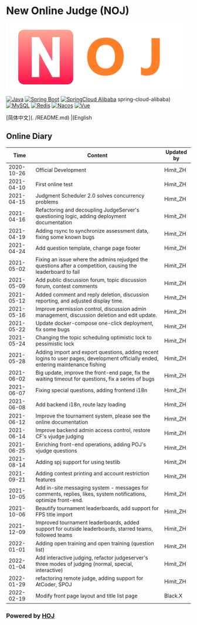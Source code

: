 # New Online Judge (NOJ)

![logo](./logo.png)

[![Java](https://img.shields.io/badge/Java-1.8-informational)](http://openjdk.java.net/)
[![Spring Boot](https://img.shields.io/badge/Spring%20Boot-2.2.6.RELEASE-success)](https://spring.io/projects/spring-boot)
[![SpringCloud Alibaba](https://img.shields.io/badge/Spring%20Cloud%20Alibaba-2.2.1.RELEASE-success)](https://spring.io/projects/) spring-cloud-alibaba)
[![MySQL](https://img.shields.io/badge/MySQL-8.0.19-blue)](https://www.mysql.com/)
[![Redis](https://img.shields.io/badge/Redis-5.0.9-red)](https://redis.io/)
[![Nacos](https://img.shields.io/badge/Nacos-1.4.2-%23267DF7)](https://github.com/alibaba/nacos)
[![Vue](https://img.shields.io/badge/Vue-2.6.11-success)](https://cn.vuejs.org/)

[简体中文](. /README.md) |[English
  
## Online Diary

| Time | Content | Updated by
| ---------- | ---------------------------------------- | ----------- |
| 2020-10-26 | Official Development | Himit_ZH |
| 2021-04-10 | First online test | Himit_ZH |
| 2021-04-15 | Judgment Scheduler 2.0 solves concurrency problems | Himit_ZH |
| 2021-04-16 | Refactoring and decoupling JudgeServer's questioning logic, adding deployment documentation | Himit_ZH |
| 2021-04-19 | Adding rsync to synchronize assessment data, fixing some known bugs | Himit_ZH |
| 2021-04-24 | Add question template, change page footer | Himit_ZH |
| 2021-05-02 | Fixing an issue where the admins rejudged the questions after a competition, causing the leaderboard to fail | Himit_ZH |
| 2021-05-09 | Add public discussion forum, topic discussion forum, contest comments | Himit_ZH |
| 2021-05-12 | Added comment and reply deletion, discussion reporting, and adjusted display time.                   | Himit_ZH |
| 2021-05-16 | Improve permission control, discussion admin management, discussion deletion and edit update.                | Himit_ZH |
| 2021-05-22 | Update docker-compose one-click deployment, fix some bugs | Himit_ZH |
| 2021-05-24 | Changing the topic scheduling optimistic lock to pessimistic lock | Himit_ZH |
| 2021-05-28 | Adding import and export questions, adding recent logins to user pages, development officially ended, entering maintenance fishing | Himit_ZH |
| 2021-06-02 | Big update, improve the front-end page, fix the waiting timeout for questions, fix a series of bugs | Himit_ZH |
| 2021-06-07 | Fixing special questions, adding frontend i18n | Himit_ZH |
| 2021-06-08 | Add backend i18n, route lazy loading | Himit_ZH |
| 2021-06-12 | Improve the tournament system, please see the online documentation | Himit_ZH |
| 2021-06-14 | Improve backend admin access control, restore CF's vjudge judging | Himit_ZH |
| 2021-06-25 | Enriching front-end operations, adding POJ's vjudge questions | Himit_ZH |
| 2021-08-14 | Adding spj support for using testlib | Himit_ZH |
| 2021-09-21 | Adding contest printing and account restriction features | Himit_ZH |
| 2021-10-05 | Add in-site messaging system - messages for comments, replies, likes, system notifications, optimize front-end.         | Himit_ZH |
| 2021-10-06 | Beautify tournament leaderboards, add support for FPS title import | Himit_ZH |
| 2021-12-09 | Improved tournament leaderboards, added support for outside leaderboards, starred teams, followed teams | Himit_ZH |
| 2022-01-01 | Adding open training and open training (question list) | Himit_ZH |
| 2022-01-04 | Add interactive judging, refactor judgeserver's three modes of judging (normal, special, interactive) | Himit_ZH |
| 2022-01-29 | refactoring remote judge, adding support for AtCoder, SPOJ | Himit_ZH |
| 2022-02-19 | Modify front page layout and title list page | Black.X |

### Powered by [HOJ](https://github.com/HimitZH/HOJ)
